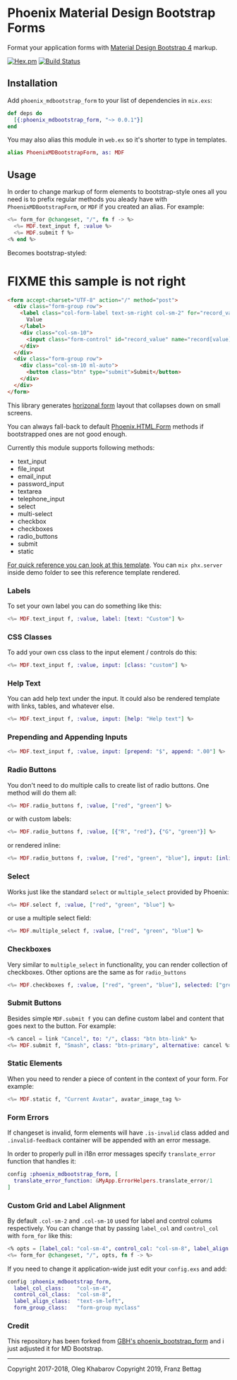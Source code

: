 # Phoenix Material Design Bootstrap Forms

Format your application forms with [Material Design Bootstrap 4](https://mdbootstrap.com) markup.

[![Hex.pm](https://img.shields.io/hexpm/v/phoenix_mdbootstrap_form.svg?style=flat)](https://hex.pm/packages/phoenix_mdbootstrap_form)
[![Build Status](https://travis-ci.org/fbettag/phoenix_mdbootstrap_form.svg?style=flat&branch=master)](https://travis-ci.org/fbettag/phoenix_mdbootstrap_form)

## Installation

Add `phoenix_mdbootstrap_form` to your list of dependencies in `mix.exs`:

```elixir
def deps do
  [{:phoenix_mdbootstrap_form, "~> 0.0.1"}]
end
```

You may also alias this module in `web.ex` so it's shorter to type in templates.

```elixir
alias PhoenixMDBootstrapForm, as: MDF
```

## Usage

In order to change markup of form elements to bootstrap-style ones all you need is
to prefix regular methods you aleady have with `PhoenixMDBootstrapForm`, or `MDF`
if you created an alias. For example:

```elixir
<%= form_for @changeset, "/", fn f -> %>
  <%= MDF.text_input f, :value %>
  <%= MDF.submit f %>
<% end %>
```

Becomes bootstrap-styled:

# FIXME this sample is not right
```html
<form accept-charset="UTF-8" action="/" method="post">
  <div class="form-group row">
    <label class="col-form-label text-sm-right col-sm-2" for="record_value">
      Value
    </label>
    <div class="col-sm-10">
      <input class="form-control" id="record_value" name="record[value]" type="text">
    </div>
  </div>
  <div class="form-group row">
    <div class="col-sm-10 ml-auto">
      <button class="btn" type="submit">Submit</button>
    </div>
  </div>
</form>
```

This library generates [horizonal form](https://mdbootstrap.com/docs/jquery/forms/basic/)
layout that collapses down on small screens.

You can always fall-back to default [Phoenix.HTML.Form](https://hexdocs.pm/phoenix_html/Phoenix.HTML.Form.html)
methods if bootstrapped ones are not good enough.

Currently this module supports following methods:

* text_input
* file_input
* email_input
* password_input
* textarea
* telephone_input
* select
* multi-select
* checkbox
* checkboxes
* radio_buttons
* submit
* static

[For quick reference you can look at this template](demo/lib/demo_web/templates/page/index.html.eex).
You can `mix phx.server` inside demo folder to see this reference template rendered.

### Labels

To set your own label you can do something like this:

```elixir
<%= MDF.text_input f, :value, label: [text: "Custom"] %>
```

### CSS Classes

To add your own css class to the input element / controls do this:

```elixir
<%= MDF.text_input f, :value, input: [class: "custom"] %>
```

### Help Text

You can add help text under the input. It could also be rendered template with
links, tables, and whatever else.

```elixir
<%= MDF.text_input f, :value, input: [help: "Help text"] %>
```

### Prepending and Appending Inputs

```elixir
<%= MDF.text_input f, :value, input: [prepend: "$", append: ".00"] %>
```

### Radio Buttons

You don't need to do multiple calls to create list of radio buttons. One method
will do them all:

```elixir
<%= MDF.radio_buttons f, :value, ["red", "green"] %>
```

or with custom labels:

```elixir
<%= MDF.radio_buttons f, :value, [{"R", "red"}, {"G", "green"}] %>

```

or rendered inline:

```elixir
<%= MDF.radio_buttons f, :value, ["red", "green", "blue"], input: [inline: true] %>
```

### Select

Works just like the standard `select` or `multiple_select` provided by Phoenix:

```elixir
<%= MDF.select f, :value, ["red", "green", "blue"] %>
```

or use a multiple select field:

```elixir
<%= MDF.multiple_select f, :value, ["red", "green", "blue"] %>
```

### Checkboxes

Very similar to `multiple_select` in functionality, you can render collection of
checkboxes. Other options are the same as for `radio_buttons`

```elixir
<%= MDF.checkboxes f, :value, ["red", "green", "blue"], selected: ["green"] %>
```


### Submit Buttons

Besides simple `MDF.submit f` you can define custom label and content that goes
next to the button. For example:

```elixir
<% cancel = link "Cancel", to: "/", class: "btn btn-link" %>
<%= MDF.submit f, "Smash", class: "btn-primary", alternative: cancel %>
```

### Static Elements

When you need to render a piece of content in the context of your form. For example:

```elixir
<%= MDF.static f, "Current Avatar", avatar_image_tag %>
```

### Form Errors

If changeset is invalid, form elements will have `.is-invalid` class added and
`.invalid-feedback` container will be appended with an error message.

In order to properly pull in i18n error messages specify `translate_error`
function that handles it:

```elixir
config :phoenix_mdbootstrap_form, [
  translate_error_function: &MyApp.ErrorHelpers.translate_error/1
]
```

### Custom Grid and Label Alignment

By default `.col-sm-2` and `.col-sm-10` used for label and control colums respectively.
You can change that by passing `label_col` and `control_col` with `form_for` like this:

```elixir
<% opts = [label_col: "col-sm-4", control_col: "col-sm-8", label_align: "text-sm-left"] %>
<%= form_for @changeset, "/", opts, fn f -> %>

```

If you need to change it application-wide just edit your `config.exs` and add:

```elixir
config :phoenix_mdbootstrap_form,
  label_col_class:    "col-sm-4",
  control_col_class:  "col-sm-8",
  label_align_class:  "text-sm-left",
  form_group_class:   "form-group myclass"

```

### Credit

This repository has been forked from [GBH's phoenix_bootstrap_form](https://github.com/GBH/phoenix_bootstrap_form) and i just adjusted it for MD Bootstrap.


---

Copyright 2017-2018, Oleg Khabarov
Copyright 2019, Franz Bettag
